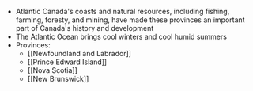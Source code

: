 - Atlantic Canada's coasts and natural resources, including fishing, farming, foresty, and mining, have made these provinces an important part of Canada's history and development
- The Atlantic Ocean brings cool winters and cool humid summers
- Provinces:
	- [[Newfoundland and Labrador]]
	- [[Prince Edward Island]]
	- [[Nova Scotia]]
	- [[New Brunswick]]
